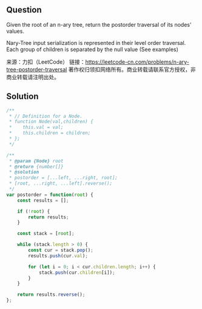 ## Question
Given the root of an n-ary tree, return the postorder traversal of its nodes' values.

Nary-Tree input serialization is represented in their level order traversal. Each group of children is separated by the null value (See examples)

来源：力扣（LeetCode）
链接：https://leetcode-cn.com/problems/n-ary-tree-postorder-traversal
著作权归领扣网络所有。商业转载请联系官方授权，非商业转载请注明出处。

## Solution
```javascript
/**
 * // Definition for a Node.
 * function Node(val,children) {
 *    this.val = val;
 *    this.children = children;
 * };
 */

/**
 * @param {Node} root
 * @return {number[]}
 * @solution
 * postorder = [...left, ...right, root];
 * [root, ...right, ...left].reverse();
 */
var postorder = function(root) {
    const results = [];

    if (!root) {
        return results;    
    }

    const stack = [root];

    while (stack.length > 0) {
        const cur = stack.pop();
        results.push(cur.val);

        for (let i = 0; i < cur.children.length; i++) {
            stack.push(cur.children[i]);
        }
    } 

    return results.reverse();
};
```
